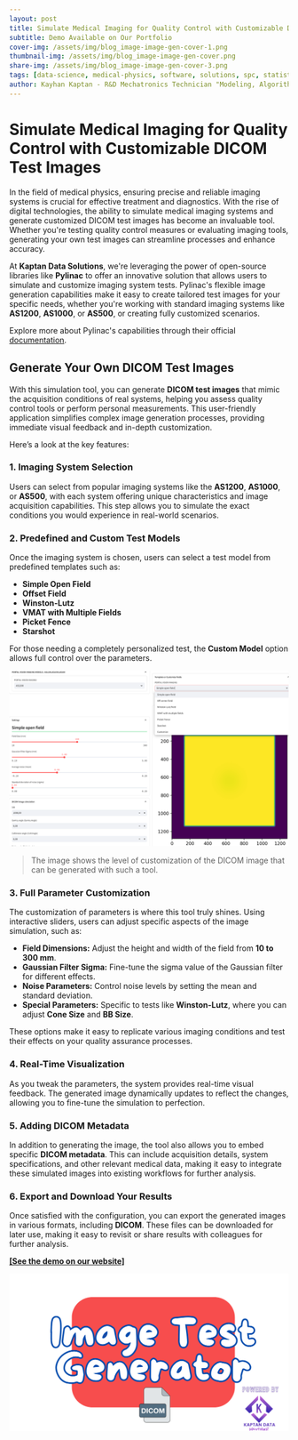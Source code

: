 ```yaml
---
layout: post
title: Simulate Medical Imaging for Quality Control with Customizable DICOM Test Images
subtitle: Demo Available on Our Portfolio
cover-img: /assets/img/blog_image-image-gen-cover-1.png
thumbnail-img: /assets/img/blog_image-image-gen-cover.png
share-img: /assets/img/blog_image-image-gen-cover-3.png
tags: [data-science, medical-physics, software, solutions, spc, statistical process control, Automated SPC]
author: Kayhan Kaptan - R&D Mechatronics Technician "Modeling, Algorithms, Validation" TEAM - Expert in Medical Physics Quality Control
---
```


# Simulate Medical Imaging for Quality Control with Customizable DICOM Test Images

In the field of medical physics, ensuring precise and reliable imaging systems is crucial for effective treatment and diagnostics. With the rise of digital technologies, the ability to simulate medical imaging systems and generate customized DICOM test images has become an invaluable tool. Whether you're testing quality control measures or evaluating imaging tools, generating your own test images can streamline processes and enhance accuracy.

At **Kaptan Data Solutions**, we're leveraging the power of open-source libraries like **Pylinac** to offer an innovative solution that allows users to simulate and customize imaging system tests. Pylinac's flexible image generation capabilities make it easy to create tailored test images for your specific needs, whether you're working with standard imaging systems like **AS1200**, **AS1000**, or **AS500**, or creating fully customized scenarios.

Explore more about Pylinac's capabilities through their official [documentation](https://pylinac.readthedocs.io/en/latest/image_generator.html#).

## Generate Your Own DICOM Test Images

With this simulation tool, you can generate **DICOM test images** that mimic the acquisition conditions of real systems, helping you assess quality control tools or perform personal measurements. This user-friendly application simplifies complex image generation processes, providing immediate visual feedback and in-depth customization.

Here’s a look at the key features:

### 1. Imaging System Selection
Users can select from popular imaging systems like the **AS1200**, **AS1000**, or **AS500**, with each system offering unique characteristics and image acquisition capabilities. This step allows you to simulate the exact conditions you would experience in real-world scenarios.

### 2. Predefined and Custom Test Models
Once the imaging system is chosen, users can select a test model from predefined templates such as:
- **Simple Open Field**
- **Offset Field**
- **Winston-Lutz**
- **VMAT with Multiple Fields**
- **Picket Fence**
- **Starshot**

For those needing a completely personalized test, the **Custom Model** option allows full control over the parameters.

![DICOM test images](/assets/img/Capture_image_gen-1.PNG)

> The image shows the level of customization of the DICOM image that can be generated with such a tool.


### 3. Full Parameter Customization
The customization of parameters is where this tool truly shines. Using interactive sliders, users can adjust specific aspects of the image simulation, such as:

- **Field Dimensions:** Adjust the height and width of the field from **10 to 300 mm**.
- **Gaussian Filter Sigma:** Fine-tune the sigma value of the Gaussian filter for different effects.
- **Noise Parameters:** Control noise levels by setting the mean and standard deviation.
- **Special Parameters:** Specific to tests like **Winston-Lutz**, where you can adjust **Cone Size** and **BB Size**.

These options make it easy to replicate various imaging conditions and test their effects on your quality assurance processes.


### 4. Real-Time Visualization
As you tweak the parameters, the system provides real-time visual feedback. The generated image dynamically updates to reflect the changes, allowing you to fine-tune the simulation to perfection.


### 5. Adding DICOM Metadata
In addition to generating the image, the tool also allows you to embed specific **DICOM metadata**. This can include acquisition details, system specifications, and other relevant medical data, making it easy to integrate these simulated images into existing workflows for further analysis.

### 6. Export and Download Your Results
Once satisfied with the configuration, you can export the generated images in various formats, including **DICOM**. These files can be downloaded for later use, making it easy to revisit or share results with colleagues for further analysis.

**[[See the demo on our website]](https://kaptan-data.streamlit.app/image_generator)** 

[![png](/assets/img/image_gen.png)](https://kaptan-data.streamlit.app/image_generator)
